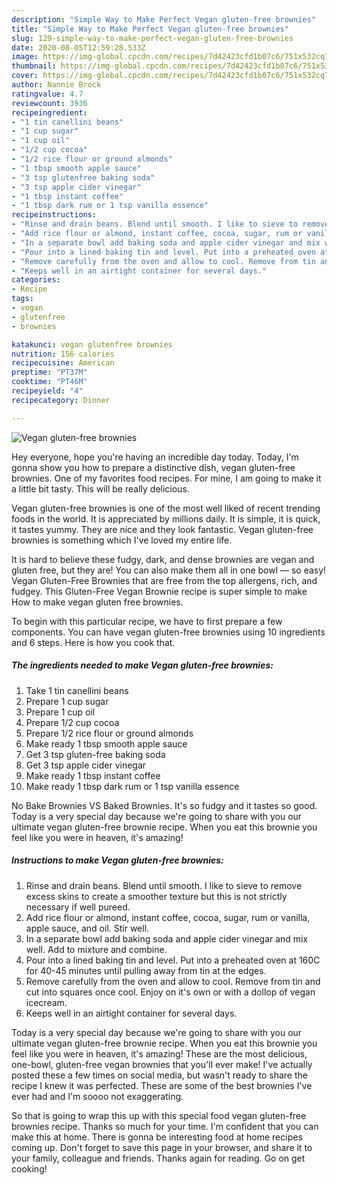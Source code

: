 ```yaml
---
description: "Simple Way to Make Perfect Vegan gluten-free brownies"
title: "Simple Way to Make Perfect Vegan gluten-free brownies"
slug: 129-simple-way-to-make-perfect-vegan-gluten-free-brownies
date: 2020-08-05T12:59:28.533Z
image: https://img-global.cpcdn.com/recipes/7d42423cfd1b07c6/751x532cq70/vegan-gluten-free-brownies-recipe-main-photo.jpg
thumbnail: https://img-global.cpcdn.com/recipes/7d42423cfd1b07c6/751x532cq70/vegan-gluten-free-brownies-recipe-main-photo.jpg
cover: https://img-global.cpcdn.com/recipes/7d42423cfd1b07c6/751x532cq70/vegan-gluten-free-brownies-recipe-main-photo.jpg
author: Nannie Brock
ratingvalue: 4.7
reviewcount: 3936
recipeingredient:
- "1 tin canellini beans"
- "1 cup sugar"
- "1 cup oil"
- "1/2 cup cocoa"
- "1/2 rice flour or ground almonds"
- "1 tbsp smooth apple sauce"
- "3 tsp glutenfree baking soda"
- "3 tsp apple cider vinegar"
- "1 tbsp instant coffee"
- "1 tbsp dark rum or 1 tsp vanilla essence"
recipeinstructions:
- "Rinse and drain beans. Blend until smooth. I like to sieve to remove excess skins to create a smoother texture but this is not strictly necessary if well pureed."
- "Add rice flour or almond, instant coffee, cocoa, sugar, rum or vanilla, apple sauce, and oil. Stir well."
- "In a separate bowl add baking soda and apple cider vinegar and mix well. Add to mixture and combine."
- "Pour into a lined baking tin and level. Put into a preheated oven at 160C for 40-45 minutes until pulling away from tin at the edges."
- "Remove carefully from the oven and allow to cool. Remove from tin and cut into squares once cool. Enjoy on it&#39;s own or with a dollop of vegan icecream."
- "Keeps well in an airtight container for several days."
categories:
- Recipe
tags:
- vegan
- glutenfree
- brownies

katakunci: vegan glutenfree brownies 
nutrition: 156 calories
recipecuisine: American
preptime: "PT37M"
cooktime: "PT46M"
recipeyield: "4"
recipecategory: Dinner

---
```



![Vegan gluten-free brownies](https://img-global.cpcdn.com/recipes/7d42423cfd1b07c6/751x532cq70/vegan-gluten-free-brownies-recipe-main-photo.jpg)

Hey everyone, hope you're having an incredible day today. Today, I'm gonna show you how to prepare a distinctive dish, vegan gluten-free brownies. One of my favorites food recipes. For mine, I am going to make it a little bit tasty. This will be really delicious.

Vegan gluten-free brownies is one of the most well liked of recent trending foods in the world. It is appreciated by millions daily. It is simple, it is quick, it tastes yummy. They are nice and they look fantastic. Vegan gluten-free brownies is something which I've loved my entire life.

It is hard to believe these fudgy, dark, and dense brownies are vegan and gluten free, but they are! You can also make them all in one bowl — so easy! Vegan Gluten-Free Brownies that are free from the top allergens, rich, and fudgey. This Gluten-Free Vegan Brownie recipe is super simple to make How to make vegan gluten free brownies.


To begin with this particular recipe, we have to first prepare a few components. You can have vegan gluten-free brownies using 10 ingredients and 6 steps. Here is how you cook that.

<!--inarticleads1-->

##### The ingredients needed to make Vegan gluten-free brownies:

1. Take 1 tin canellini beans
1. Prepare 1 cup sugar
1. Prepare 1 cup oil
1. Prepare 1/2 cup cocoa
1. Prepare 1/2 rice flour or ground almonds
1. Make ready 1 tbsp smooth apple sauce
1. Get 3 tsp gluten-free baking soda
1. Get 3 tsp apple cider vinegar
1. Make ready 1 tbsp instant coffee
1. Make ready 1 tbsp dark rum or 1 tsp vanilla essence


No Bake Brownies VS Baked Brownies. It&#39;s so fudgy and it tastes so good. Today is a very special day because we&#39;re going to share with you our ultimate vegan gluten-free brownie recipe. When you eat this brownie you feel like you were in heaven, it&#39;s amazing! 

<!--inarticleads2-->

##### Instructions to make Vegan gluten-free brownies:

1. Rinse and drain beans. Blend until smooth. I like to sieve to remove excess skins to create a smoother texture but this is not strictly necessary if well pureed.
1. Add rice flour or almond, instant coffee, cocoa, sugar, rum or vanilla, apple sauce, and oil. Stir well.
1. In a separate bowl add baking soda and apple cider vinegar and mix well. Add to mixture and combine.
1. Pour into a lined baking tin and level. Put into a preheated oven at 160C for 40-45 minutes until pulling away from tin at the edges.
1. Remove carefully from the oven and allow to cool. Remove from tin and cut into squares once cool. Enjoy on it&#39;s own or with a dollop of vegan icecream.
1. Keeps well in an airtight container for several days.


Today is a very special day because we&#39;re going to share with you our ultimate vegan gluten-free brownie recipe. When you eat this brownie you feel like you were in heaven, it&#39;s amazing! These are the most delicious, one-bowl, gluten-free vegan brownies that you&#39;ll ever make! I&#39;ve actually posted these a few times on social media, but wasn&#39;t ready to share the recipe I knew it was perfected. These are some of the best brownies I&#39;ve ever had and I&#39;m soooo not exaggerating. 

So that is going to wrap this up with this special food vegan gluten-free brownies recipe. Thanks so much for your time. I'm confident that you can make this at home. There is gonna be interesting food at home recipes coming up. Don't forget to save this page in your browser, and share it to your family, colleague and friends. Thanks again for reading. Go on get cooking!
